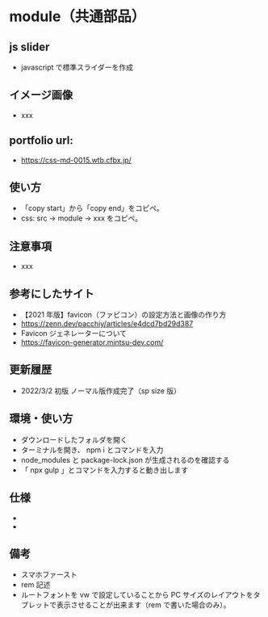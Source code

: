 # module（共通部品）

## js slider

- javascript で標準スライダーを作成

## イメージ画像

- xxx

## portfolio url:

- https://css-md-0015.wtb.cfbx.jp/

## 使い方

- 「copy start」から「copy end」をコピペ。
- css: src -> module -> xxx をコピペ。

## 注意事項

- xxx

## 参考にしたサイト

- 【2021 年版】favicon（ファビコン）の設定方法と画像の作り方
- https://zenn.dev/pacchiy/articles/e4dcd7bd29d387
- Favicon ジェネレーターについて
- https://favicon-generator.mintsu-dev.com/

## 更新履歴

- 2022/3/2 初版 ノーマル版作成完了（sp size 版）

## 環境・使い方

- ダウンロードしたフォルダを開く
- ターミナルを開き、 npm i とコマンドを入力
- node_modules と package-lock.json が生成されるのを確認する
- 「 npx gulp 」とコマンドを入力すると動き出します

## 仕様

-
-

## 備考

- スマホファースト
- rem 記述
- ルートフォントを vw で設定していることから PC サイズのレイアウトをタブレットで表示させることが出来ます（rem で書いた場合のみ）。
